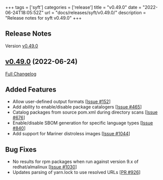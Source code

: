 +++
tags = ['syft']
categories = ['release']
title = "v0.49.0"
date = "2022-06-24T18:05:52Z"
url = "docs/releases/syft/v0.49.0/"
description = "Release notes for syft v0.49.0"
+++

## Release Notes

Version [v0.49.0](https://github.com/anchore/syft/releases/tag/v0.49.0)

## [v0.49.0](https://github.com/anchore/syft/tree/v0.49.0) (2022-06-24)

[Full Changelog](https://github.com/anchore/syft/compare/v0.48.1...v0.49.0)

## Added Features

- Allow user-defined output formats [[Issue #152](https://github.com/anchore/syft/issues/152)]
- Add ability to enable/disable package catalogers [[Issue #465](https://github.com/anchore/syft/issues/465)]
- Catalog packages from source pom.xml during directory scans [[Issue #676](https://github.com/anchore/syft/issues/676)]
- Enable/disable SBOM generation for specific language types [[Issue #840](https://github.com/anchore/syft/issues/840)]
- Add support for Mariner distroless images [[Issue #1044](https://github.com/anchore/syft/issues/1044)]

## Bug Fixes

- No results for rpm packages when run against version 9.x of redhat/almalinux [[Issue #1030](https://github.com/anchore/syft/issues/1030)]
- Updates parsing of yarn.lock to use resolved URLs [[PR #926](https://github.com/anchore/syft/pull/926)]
